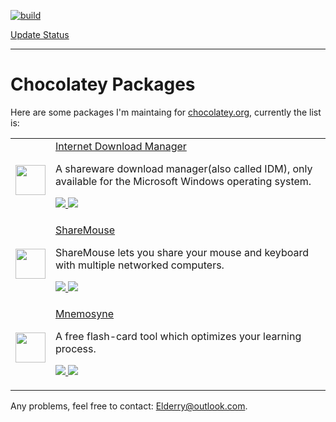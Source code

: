 [![build](https://ci.appveyor.com/api/projects/status/github/Elderry/chocolatey-packages?svg=true)](https://ci.appveyor.com/project/Elderry/chocolatey-packages)

[Update Status](https://gist.github.com/Elderry/687b1756f34c3b9f913dfb64ed3e2ca4)

---

# Chocolatey Packages

Here are some packages I'm maintaing for [chocolatey.org](https://chocolatey.org/packages/), currently the list is:

<table>
    <tr>
        <td>
            <a href="http://www.internetdownloadmanager.com/">
                <img src = "https://cdn.rawgit.com/Elderry/chocolatey-packages/master/icons/internet-download-manager.png" width="48" />
            </a>
        </td>
        <td>
            <a href="http://www.internetdownloadmanager.com/">Internet Download Manager</a>
            <p>A shareware download manager(also called IDM), only available for the Microsoft Windows operating system.</p>
            <p>
                <a href="https://chocolatey.org/packages/internet-download-manager">
                    <img src="http://img.shields.io/chocolatey/dt/internet-download-manager.svg" />
                </a>
                <a href="https://chocolatey.org/packages/internet-download-manager">
                    <img src="http://img.shields.io/chocolatey/v/internet-download-manager.svg" />
                </a>
            </p>
        </td>
    </tr>
    <tr>
        <td>
            <a href="http://www.keyboard-and-mouse-sharing.com/">
                <img src="https://cdn.rawgit.com/Elderry/chocolatey-packages/master/icons/sharemouse.png" width="48" />
            </a>
        </td>
        <td>
            <a href="http://www.keyboard-and-mouse-sharing.com/">ShareMouse</a>
            <p>ShareMouse lets you share your mouse and keyboard with multiple networked computers.</p>
            <p>
                <a href="https://chocolatey.org/packages/sharemouse">
                    <img src="http://img.shields.io/chocolatey/dt/sharemouse.svg" />
                </a>
                <a href="https://chocolatey.org/packages/sharemouse">
                    <img src="http://img.shields.io/chocolatey/v/sharemouse.svg" />
                </a>
            </p>
        </td>
    </tr>
    <tr>
        <td>
            <a href="http://mnemosyne-proj.org/">
                <img src="https://cdn.rawgit.com/Elderry/chocolatey-packages/master/icons/mnemosyne.png" width="48" />
            </a>
        </td>
        <td>
            <a href="http://mnemosyne-proj.org/">Mnemosyne</a>
            <p>A free flash-card tool which optimizes your learning process.</p>
            <p>
                <a href="https://chocolatey.org/packages/mnemosyne">
                    <img src="http://img.shields.io/chocolatey/dt/mnemosyne.svg" />
                </a>
                <a href="https://chocolatey.org/packages/mnemosyne">
                    <img src="http://img.shields.io/chocolatey/v/mnemosyne.svg" />
                </a>
            </p>
        </td>
    </tr>
</table>

Any problems, feel free to contact: Elderry@outlook.com.
